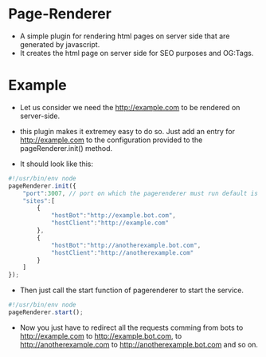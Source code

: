 # Page-Renderer
- A simple plugin for rendering html pages on server side that are generated by javascript.
- It creates the html page on server side for SEO purposes and OG:Tags.


# Example
- Let us consider we need the http://example.com to be rendered on server-side.

- this plugin makes it extremey easy to do so. Just add an entry for http://example.com to the configuration provided to the pageRenderer.init() method.


- It should look like this:

```js
#!/usr/bin/env node
pageRenderer.init({
    "port":3007, // port on which the pagerenderer must run default is 3007
    "sites":[
        {
            "hostBot":"http://example.bot.com",
            "hostClient":"http://example.com"
        },
        {
            "hostBot":"http://anotherexample.bot.com",
            "hostClient":"http://anotherexample.com"
        }
    ]
});

```

- Then just call the start function of pagerenderer to start the service.

```js
#!/usr/bin/env node
pageRenderer.start();

```

- Now you just have to redirect all the requests comming from bots to http://example.com to http://example.bot.com, to http://anotherexample.com to http://anotherexample.bot.com and so on.


       
